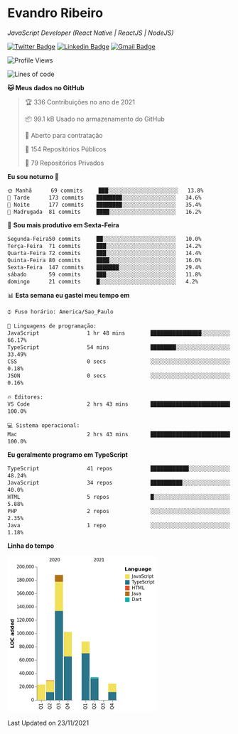 # Evandro **Ribeiro**

*JavaScript Developer (React Native | ReactJS | NodeJS)*

[![Twitter Badge](https://img.shields.io/badge/-@ribeiroevandro-201B2D?style=flat-square&labelColor=201B2D&logo=twitter&logoColor=white&link=https://twitter.com/ribeiroevandro)](https://twitter.com/ribeiroevandro) 
[![Linkedin Badge](https://img.shields.io/badge/-Evandro%20Ribeiro-201B2D?style=flat-square&logo=Linkedin&logoColor=white&link=https://www.linkedin.com/in/ribeiroevandro)](https://www.linkedin.com/in/ribeiroevandro) 
[![Gmail Badge](https://img.shields.io/badge/-oi@ribeiroevandro.com.br-201B2D?style=flat-square&logo=Gmail&logoColor=white&link=mailto:oi@ribeiroevandro.com.br)](mailto:oi@ribeiroevandro.com.br)


<!--START_SECTION:waka-->
![Profile Views](http://img.shields.io/badge/Visualizac%C3%B5es%20do%20perfil-7-blue)

![Lines of code](https://img.shields.io/badge/Desde%20o%20Hello%20World%20eu%20escrevi-488851%20linhas%20de%20c%C3%B3digo-blue)

**🐱 Meus dados no GitHub** 

> 🏆 336 Contribuições no ano de 2021
 > 
> 📦 99.1 kB Usado no armazenamento do GitHub 
 > 
> 💼 Aberto para contratação
 > 
> 📜 154 Repositórios Públicos 
 > 
> 🔑 79 Repositórios Privados  
 > 
**Eu sou noturno 🦉** 

```text
🌞 Manhã      69 commits     ███░░░░░░░░░░░░░░░░░░░░░░   13.8% 
🌆 Tarde      173 commits    ████████░░░░░░░░░░░░░░░░░   34.6% 
🌃 Noite      177 commits    ████████░░░░░░░░░░░░░░░░░   35.4% 
🌙 Madrugada  81 commits     ████░░░░░░░░░░░░░░░░░░░░░   16.2%

```
📅 **Sou mais produtivo em Sexta-Feira** 

```text
Segunda-Feira50 commits     ██░░░░░░░░░░░░░░░░░░░░░░░   10.0% 
Terça-Feira  71 commits     ███░░░░░░░░░░░░░░░░░░░░░░   14.2% 
Quarta-Feira 72 commits     ███░░░░░░░░░░░░░░░░░░░░░░   14.4% 
Quinta-Feira 80 commits     ████░░░░░░░░░░░░░░░░░░░░░   16.0% 
Sexta-Feira  147 commits    ███████░░░░░░░░░░░░░░░░░░   29.4% 
sábado       59 commits     ███░░░░░░░░░░░░░░░░░░░░░░   11.8% 
domingo      21 commits     █░░░░░░░░░░░░░░░░░░░░░░░░   4.2%

```


📊 **Esta semana eu gastei meu tempo em** 

```text
⌚︎ Fuso horário: America/Sao_Paulo

💬 Linguagens de programação: 
JavaScript               1 hr 48 mins        ████████████████░░░░░░░░░   66.17% 
TypeScript               54 mins             ████████░░░░░░░░░░░░░░░░░   33.49% 
CSS                      0 secs              ░░░░░░░░░░░░░░░░░░░░░░░░░   0.18% 
JSON                     0 secs              ░░░░░░░░░░░░░░░░░░░░░░░░░   0.16%

🔥 Editores: 
VS Code                  2 hrs 43 mins       █████████████████████████   100.0%

💻 Sistema operacional: 
Mac                      2 hrs 43 mins       █████████████████████████   100.0%

```

**Eu geralmente programo em TypeScript** 

```text
TypeScript               41 repos            ████████████░░░░░░░░░░░░░   48.24% 
JavaScript               34 repos            ██████████░░░░░░░░░░░░░░░   40.0% 
HTML                     5 repos             █░░░░░░░░░░░░░░░░░░░░░░░░   5.88% 
PHP                      2 repos             ░░░░░░░░░░░░░░░░░░░░░░░░░   2.35% 
Java                     1 repo              ░░░░░░░░░░░░░░░░░░░░░░░░░   1.18%

```


**Linha do tempo**

![Chart not found](https://raw.githubusercontent.com/ribeiroevandro/ribeiroevandro/master/charts/bar_graph.png) 


 Last Updated on 23/11/2021
<!--END_SECTION:waka-->
